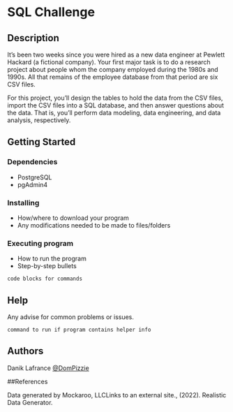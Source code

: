# SQL Challenge

## Description

It’s been two weeks since you were hired as a new data engineer at Pewlett Hackard (a fictional company). 
Your first major task is to do a research project about people whom the company employed during the 1980s and 1990s. 
All that remains of the employee database from that period are six CSV files.

For this project, you’ll design the tables to hold the data from the CSV files, import the CSV files into a SQL database, 
and then answer questions about the data. That is, you’ll perform data modeling, data engineering, and data analysis, respectively.

## Getting Started

### Dependencies

* PostgreSQL
* pgAdmin4

### Installing

* How/where to download your program
* Any modifications needed to be made to files/folders

### Executing program

* How to run the program
* Step-by-step bullets
```
code blocks for commands
```

## Help

Any advise for common problems or issues.
```
command to run if program contains helper info
```

## Authors

Danik Lafrance
[@DomPizzie](https://twitter.com/dompizzie)

##References

Data generated by Mockaroo, LLCLinks to an external site., (2022). Realistic Data Generator.
